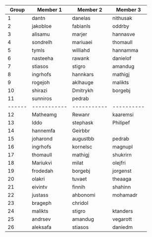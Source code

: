 |Group	| Member 1	| Member 2	| Member 3 |
|------|-----------|-----------|----------|
|1|	dantn	|        danelas|	  nithusak|
|2|	jakobloe|	    fabianls	|  oddrby|
|3|	alisamu	|marjer	|hannasve|
|4|	sondrelh	|mariuaei	|thomaull|
|5|	tymls	|williahd	|hannamma|
|6|	nasteeha	|rawank	|danielof|
|7|	stiasos	|stigro	|amandug|
|8|	ingrhofs	|hannkars	|mathigj|
|9| rogejoh | aklhauge| malikts |
|10| shirazi| Dmitrykh|borgebj|
|11| sunniros| pedrab| |
|------|-----------|-----------|----------|
|12|	Matheamg|	Rewanr	|kaaremsi|
|13|	lddo	|stephask	|Philipef|
|14|	hannemfa		|Geirbbr||
|15|	joharond	|augustbb	|pedrab|
|16|	ingrhofs	|kornelsc	|magnupl|
|17|	thomaull	|mathigj	|shukrirn|
|18|	Mariukvi	|milat	|olejfri|
|19|	frodedah	|borgebj	|jorgenst|
|20|	olakri	|tuvaet|	theaaga|
|21|	eivintv	|finnih	|shahinn|
|22|	justass	|ahbonomi	|mohamadr|
|23|	brageph	|chridol	| |
|24|	malikts	|stigro|	ktanders|
|25|	andrsev	|amandug|	vegarott|
|26|	aleksafa	|stiasos|	daniedm|
